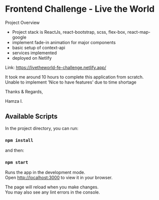 # Frontend Challenge - Live the World

Project Overview

- Project stack is ReactJs, react-bootstrap, scss, flex-box, react-map-google
- implement fade-in animation for major components
- basic setup of context-api
- services implemented
- deployed on Netlify

Link: https://livetheworld-fe-challenge.netlify.app/

It took me around 10 hours to complete this application from scratch.
Unable to implement 'Nice to have features' due to time shortage


Thanks & Regards,

Hamza I.




## Available Scripts

In the project directory, you can run:

### `npm install`

and then:
### `npm start`

Runs the app in the development mode.\
Open [http://localhost:3000](http://localhost:3000) to view it in your browser.

The page will reload when you make changes.\
You may also see any lint errors in the console.


